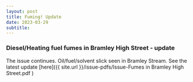 ```yaml
---
layout: post
title: Fuming! Update
date: 2023-03-29
subtitle: 
---
```


### Diesel/Heating fuel fumes in Bramley High Street - update

The issue continues.  Oil/fuel/solvent slick seen in Bramley Stream. See the latest update [here]({{ site.url }}/issue-pdfs/Issue-Fumes in Bramley High Street.pdf )

